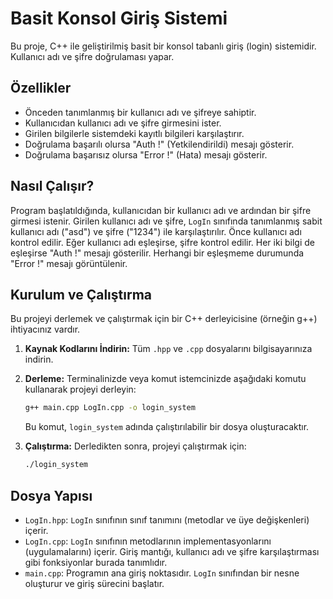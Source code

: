 # Basit Konsol Giriş Sistemi

Bu proje, C++ ile geliştirilmiş basit bir konsol tabanlı giriş (login) sistemidir. Kullanıcı adı ve şifre doğrulaması yapar.

## Özellikler

- Önceden tanımlanmış bir kullanıcı adı ve şifreye sahiptir.
- Kullanıcıdan kullanıcı adı ve şifre girmesini ister.
- Girilen bilgilerle sistemdeki kayıtlı bilgileri karşılaştırır.
- Doğrulama başarılı olursa "Auth !" (Yetkilendirildi) mesajı gösterir.
- Doğrulama başarısız olursa "Error !" (Hata) mesajı gösterir.

## Nasıl Çalışır?

Program başlatıldığında, kullanıcıdan bir kullanıcı adı ve ardından bir şifre girmesi istenir. Girilen kullanıcı adı ve şifre, `LogIn` sınıfında tanımlanmış sabit kullanıcı adı ("asd") ve şifre ("1234") ile karşılaştırılır. Önce kullanıcı adı kontrol edilir. Eğer kullanıcı adı eşleşirse, şifre kontrol edilir. Her iki bilgi de eşleşirse "Auth !" mesajı gösterilir. Herhangi bir eşleşmeme durumunda "Error !" mesajı görüntülenir.

## Kurulum ve Çalıştırma

Bu projeyi derlemek ve çalıştırmak için bir C++ derleyicisine (örneğin g++) ihtiyacınız vardır.

1.  **Kaynak Kodlarını İndirin:**
    Tüm `.hpp` ve `.cpp` dosyalarını bilgisayarınıza indirin.

2.  **Derleme:**
    Terminalinizde veya komut istemcinizde aşağıdaki komutu kullanarak projeyi derleyin:

    ```bash
    g++ main.cpp LogIn.cpp -o login_system
    ```
    Bu komut, `login_system` adında çalıştırılabilir bir dosya oluşturacaktır.

3.  **Çalıştırma:**
    Derledikten sonra, projeyi çalıştırmak için:

    ```bash
    ./login_system
    ```

## Dosya Yapısı

-   `LogIn.hpp`: `LogIn` sınıfının sınıf tanımını (metodlar ve üye değişkenleri) içerir.
-   `LogIn.cpp`: `LogIn` sınıfının metodlarının implementasyonlarını (uygulamalarını) içerir. Giriş mantığı, kullanıcı adı ve şifre karşılaştırması gibi fonksiyonlar burada tanımlıdır.
-   `main.cpp`: Programın ana giriş noktasıdır. `LogIn` sınıfından bir nesne oluşturur ve giriş sürecini başlatır.
